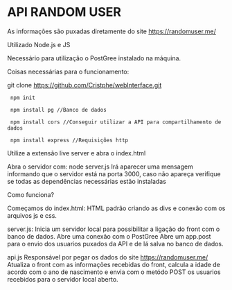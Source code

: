 # API RANDOM USER

As informações são puxadas diretamente do site https://randomuser.me/

Utilizado Node.js e JS

Necessário para utilização o PostGree instalado na máquina.

Coisas necessárias para o funcionamento:

git clone https://github.com/Cristphe/webInterface.git

```
 npm init

 npm install pg //Banco de dados

 npm install cors //Conseguir utilizar a API para compartilhamento de dados

 npm install express //Requisições http

```

Utilize a extensão live server e abra o index.html

Abra o servidor com: node server.js
Irá aparecer uma mensagem informando que o servidor está na porta 3000, caso não apareça verifique se todas as dependências necessárias estão instaladas

Como funciona?

Começamos do index.html:
HTML padrão criando as divs e conexão com os arquivos js e css.

server.js:
Inicia um servidor local para possibilitar a ligação do front com o banco de dados.
Abre uma conexão com o PostGree
Abre um app.post para o envio dos usuarios puxados da API e de lá salva no banco de dados.

api.js
Responsável por pegar os dados do site https://randomuser.me/
Atualiza o front com as informações recebidas do front, calcula a idade de acordo com o ano de nascimento e envia com o metódo POST os usuarios recebidos para o servidor local aberto.



